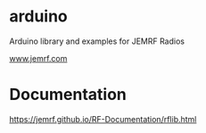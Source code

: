# arduino
Arduino library and examples for JEMRF Radios

www.jemrf.com

# Documentation
https://jemrf.github.io/RF-Documentation/rflib.html

